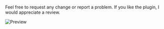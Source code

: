 Feel free to request any change or report a problem. If you like the plugin, I would appreciate a review.

![Preview](https://i.imgur.com/FWU2JEu.png)
